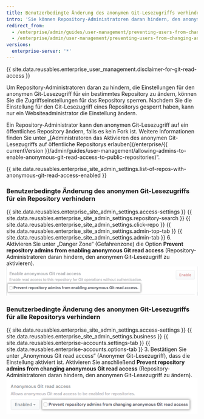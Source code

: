 ```yaml
---
title: Benutzerbedingte Änderung des anonymen Git-Lesezugriffs verhindern
intro: 'Sie können Repository-Administratoren daran hindern, den anonymen Git-Lesezugriff auf ein Repository{% if currentVersion == "free-pro-team@latest" or currentVersion ver_gt "enterprise-server@2.14" %} oder auf alle Repositorys{% endif %} zu ändern.'
redirect_from:
  - /enterprise/admin/guides/user-management/preventing-users-from-changing-anonymous-git-read-access-to-a-repository/
  - /enterprise/admin/user-management/preventing-users-from-changing-anonymous-git-read-access
versions:
  enterprise-server: '*'
---
```


{{ site.data.reusables.enterprise_user_management.disclaimer-for-git-read-access }}

Um Repository-Administratoren daran zu hindern, die Einstellungen für den anonymen Git-Lesezugriff für ein bestimmtes Repository zu ändern, können Sie die Zugriffseinstellungen für das Repository sperren. Nachdem Sie die Einstellung für den Git-Lesezugriff eines Repositorys gesperrt haben, kann nur ein Websiteadministrator die Einstellung ändern.

Ein Repository-Administrator kann den anonymen Git-Lesezugriff auf ein öffentliches Repository ändern, falls es kein Fork ist. Weitere Informationen finden Sie unter „[Administratoren das Aktivieren des anonymen Git-Lesezugriffs auf öffentliche Repositorys erlauben](/enterprise/{{ currentVersion }}/admin/guides/user-management/allowing-admins-to-enable-anonymous-git-read-access-to-public-repositories)“.

{{ site.data.reusables.enterprise_site_admin_settings.list-of-repos-with-anonymous-git-read-access-enabled }}

### Benutzerbedingte Änderung des anonymen Git-Lesezugriffs für ein Repository verhindern

{{ site.data.reusables.enterprise_site_admin_settings.access-settings }}
{{ site.data.reusables.enterprise_site_admin_settings.repository-search }}
{{ site.data.reusables.enterprise_site_admin_settings.click-repo }}
{{ site.data.reusables.enterprise_site_admin_settings.admin-top-tab }}
{{ site.data.reusables.enterprise_site_admin_settings.admin-tab }}
6. Aktivieren Sie unter „Danger Zone“ (Gefahrenzone) die Option **Prevent repository admins from enabling anonymous Git read access** (Repository-Administratoren daran hindern, den anonymen Git-Lesezugriff zu aktivieren). ![Durch die Aktivierung des Kontrollkästchens wird verhindert, dass die Einstellung für den anonymen Git-Lesezugriff auf das Repository geändert werden kann](/assets/images/enterprise/site-admin-settings/lock-repo-from-changing-anonymous-git-read-access.png)

### Benutzerbedingte Änderung des anonymen Git-Lesezugriffs für alle Repositorys verhindern

{{ site.data.reusables.enterprise_site_admin_settings.access-settings }}
{{ site.data.reusables.enterprise_site_admin_settings.business }}
{{ site.data.reusables.enterprise-accounts.settings-tab }}
{{ site.data.reusables.enterprise-accounts.options-tab }}
3. Bestätigen Sie unter „Anonymous Git read access“ (Anonymer Git-Lesezugriff), dass die Einstellung aktiviert ist. Aktivieren Sie anschließend **Prevent repository admins from changing anonymous Git read access** (Repository-Administratoren daran hindern, den anonymen Git-Lesezugriff zu ändern). ![Durch die Aktivierung des Kontrollkästchens wird global verhindert, dass die Einstellung für den anonymen Git-Lesezugriff auf das Repository geändert werden kann](/assets/images/enterprise/site-admin-settings/globally-lock-repos-from-changing-anonymous-git-read-access.png)

